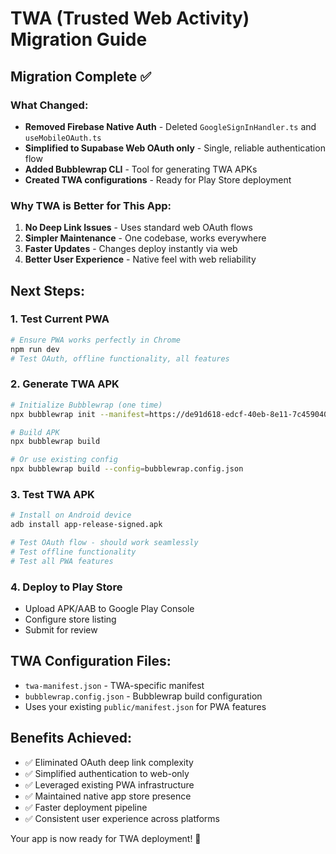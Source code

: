 # TWA (Trusted Web Activity) Migration Guide

## Migration Complete ✅

### What Changed:
- **Removed Firebase Native Auth** - Deleted `GoogleSignInHandler.ts` and `useMobileOAuth.ts`
- **Simplified to Supabase Web OAuth only** - Single, reliable authentication flow
- **Added Bubblewrap CLI** - Tool for generating TWA APKs
- **Created TWA configurations** - Ready for Play Store deployment

### Why TWA is Better for This App:
1. **No Deep Link Issues** - Uses standard web OAuth flows
2. **Simpler Maintenance** - One codebase, works everywhere
3. **Faster Updates** - Changes deploy instantly via web
4. **Better User Experience** - Native feel with web reliability

## Next Steps:

### 1. Test Current PWA
```bash
# Ensure PWA works perfectly in Chrome
npm run dev
# Test OAuth, offline functionality, all features
```

### 2. Generate TWA APK
```bash
# Initialize Bubblewrap (one time)
npx bubblewrap init --manifest=https://de91d618-edcf-40eb-8e11-7c45904095be.lovableproject.com/manifest.json

# Build APK
npx bubblewrap build

# Or use existing config
npx bubblewrap build --config=bubblewrap.config.json
```

### 3. Test TWA APK
```bash
# Install on Android device
adb install app-release-signed.apk

# Test OAuth flow - should work seamlessly
# Test offline functionality
# Test all PWA features
```

### 4. Deploy to Play Store
- Upload APK/AAB to Google Play Console
- Configure store listing
- Submit for review

## TWA Configuration Files:
- `twa-manifest.json` - TWA-specific manifest
- `bubblewrap.config.json` - Bubblewrap build configuration
- Uses your existing `public/manifest.json` for PWA features

## Benefits Achieved:
- ✅ Eliminated OAuth deep link complexity
- ✅ Simplified authentication to web-only
- ✅ Leveraged existing PWA infrastructure
- ✅ Maintained native app store presence
- ✅ Faster deployment pipeline
- ✅ Consistent user experience across platforms

Your app is now ready for TWA deployment! 🚀
